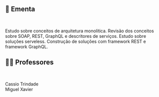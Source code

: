 ## :memo: Ementa

</br>

Estudo sobre conceitos de arquitetura monolítica.
Revisão dos conceitos sobre SOAP, REST, GraphQL e descritores de serviços.
Estudo sobre soluções serveless.
Construção de soluções com framework REST e framework GraphQL.

## :man_teacher: Professores

</br>

Cassio Trindade
<br/>
Miguel Xavier

